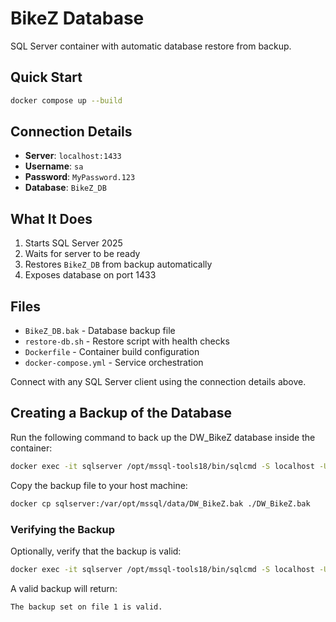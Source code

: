 # BikeZ Database

SQL Server container with automatic database restore from backup.

## Quick Start

```bash
docker compose up --build
```

## Connection Details

- **Server**: `localhost:1433`
- **Username**: `sa`
- **Password**: `MyPassword.123`
- **Database**: `BikeZ_DB`

## What It Does

1. Starts SQL Server 2025
2. Waits for server to be ready
3. Restores `BikeZ_DB` from backup automatically
4. Exposes database on port 1433

## Files

- `BikeZ_DB.bak` - Database backup file
- `restore-db.sh` - Restore script with health checks
- `Dockerfile` - Container build configuration
- `docker-compose.yml` - Service orchestration

Connect with any SQL Server client using the connection details above.

## Creating a Backup of the Database

Run the following command to back up the DW_BikeZ database inside the container:

```bash
docker exec -it sqlserver /opt/mssql-tools18/bin/sqlcmd -S localhost -U sa -P MyPassword.123 -No -Q "BACKUP DATABASE [DW_BikeZ] TO DISK = N'/var/opt/mssql/data/DW_BikeZ.bak' WITH FORMAT, INIT
```

Copy the backup file to your host machine:

```bash
docker cp sqlserver:/var/opt/mssql/data/DW_BikeZ.bak ./DW_BikeZ.bak
```

### Verifying the Backup

Optionally, verify that the backup is valid:

```bash
docker exec -it sqlserver /opt/mssql-tools18/bin/sqlcmd -S localhost -U sa -P MyPassword.123 -No -Q "RESTORE VERIFYONLY FROM DISK = '/var/opt/mssql/data/DW_BikeZ.bak'"
```
A valid backup will return:

```bash
The backup set on file 1 is valid.
```